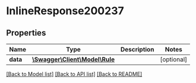 # InlineResponse200237

## Properties
Name | Type | Description | Notes
------------ | ------------- | ------------- | -------------
**data** | [**\Swagger\Client\Model\Rule**](Rule.md) |  | [optional] 

[[Back to Model list]](../../README.md#documentation-for-models) [[Back to API list]](../../README.md#documentation-for-api-endpoints) [[Back to README]](../../README.md)

